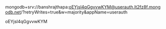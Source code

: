 mongodb+srv://banshrajthapa:oEYjsl4qGgvvwKYM@userauth.lt2fz8f.mongodb.net/?retryWrites=true&w=majority&appName=userauth


oEYjsl4qGgvvwKYM